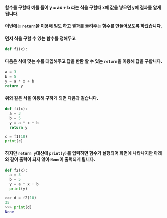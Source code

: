 #### 함수를 구할때 예를 들어 y = ax + b 라는 식을 구할때 x에 값을 넣으면 y에 결과를 알게 됩니다. 
#### 이번에는 ```return```을 이용해 일도 하고 결과를 들려주는 함수를 만들어보도록 하겠습니다. 
#### 먼저 식을 구할 수 있는 함수를 정해두고
```py
def f1(x):
```
#### 다음은 식에 맞는 수를 대입해주고 답을 반환 할 수 있는 ```return```을 이용해 답을 구합니다. 
```py
a = 3
b = 5
y = a * x + b
return y 
```
#### 위와 같은 식을 이용해 구하게 되면 다음과 같습니다. 
```py
def fi(x):
  a = 3
  b = 5
  y = a * x + b
  return y

c = f1(10)
print(c)
```
#### 하지만 ```return y```대신에 ```print(y)```를 입력하면 함수가 실행되어 화면에 나타나지만 아래와 같이 출력이 되지 않아 ```None```이 출력되게 됩니다.
```py
def f2(x):
  a = 3
  b = 5
  y = a * x + b
  print(y)

>>> d = f2(10)
35
>>> print(d)
None
```
